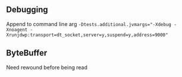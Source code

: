 ## Debugging
Append to command line arg
`-Dtests.additional.jvmargs="-Xdebug -Xnoagent -Xrunjdwp:transport=dt_socket,server=y,suspend=y,address=9000"`

## ByteBuffer
Need rewound before being read
